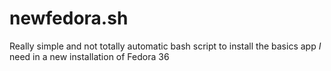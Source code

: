 # newfedora.sh
Really simple and not totally automatic bash script to install the basics app *I* need in a new installation of Fedora 36
